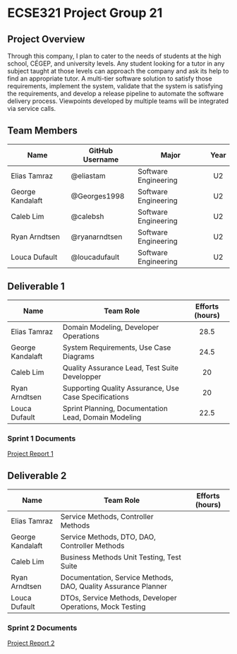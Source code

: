 # ECSE321 Project Group 21

## Project Overview

Through this company, I plan to cater to the needs of students at the high school, CÉGEP, and university levels. Any student looking for a tutor in any subject taught at those levels can approach the company and ask its help to find an appropriate tutor.
A multi-tier software solution to satisfy  those requirements, implement the system, validate that the system is satisfying the requirements, and develop a release pipeline to automate the software delivery process. Viewpoints developed by multiple teams will be integrated via service calls.

## Team Members

| Name  | GitHub Username | Major | Year |
| ----- | --------------- | ----- | :--: |
| Elias Tamraz  | @eliastam  | Software Engineering | U2 |
| George Kandalaft | @Georges1998 | Software Engineering | U2 |
| Caleb Lim | @calebsh | Software Engineering | U2 |
| Ryan Arndtsen | @ryanarndtsen | Software Engineering | U2 |
| Louca Dufault | @loucadufault | Software Engineering | U2 |

## Deliverable 1

| Name  | Team Role  | Efforts (hours) |
| ----- | ---------- | :-------------: |
| Elias Tamraz | Domain Modeling, Developer Operations | 28.5 |
| George Kandalaft | System Requirements, Use Case Diagrams| 24.5 |
| Caleb Lim | Quality Assurance Lead, Test Suite Developper  | 20 |
| Ryan Arndtsen | Supporting Quality Assurance, Use Case Specifications | 20 |
| Louca Dufault | Sprint Planning, Documentation Lead, Domain Modeling | 22.5 |

### Sprint 1 Documents

[Project Report 1](https://github.com/McGill-ECSE321-Fall2019/project-group-21/wiki/Project-Report-1)

## Deliverable 2

| Name  | Team Role  | Efforts (hours) |
| ----- | ---------- | :-------------: |
| Elias Tamraz | Service Methods, Controller Methods |  |
| George Kandalaft | Service Methods, DTO, DAO, Controller Methods |  |
| Caleb Lim | Business Methods Unit Testing, Test Suite |  |
| Ryan Arndtsen | Documentation, Service Methods, DAO, Quality Assurance Planner |  |
| Louca Dufault | DTOs, Service Methods, Developer Operations, Mock Testing |  |

### Sprint 2 Documents
[Project Report 2](https://github.com/McGill-ECSE321-Fall2019/project-group-21/wiki/Project-Report-2)
